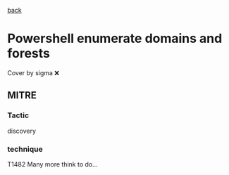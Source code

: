 [back](../index.md)
# Powershell enumerate domains and forests
Cover by sigma :x: 
## MITRE
### Tactic
discovery
### technique
T1482
Many more think to do...